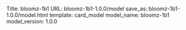 Title: bloomz-1b1
URL: bloomz-1b1-1.0.0/model
save_as: bloomz-1b1-1.0.0/model.html
template: card_model
model_name: bloomz-1b1
model_version: 1.0.0

